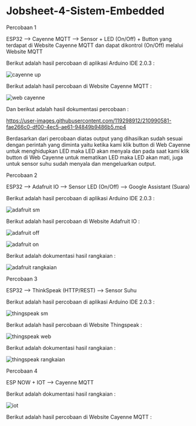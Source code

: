 # Jobsheet-4-Sistem-Embedded


Percobaan 1

ESP32 --> Cayenne MQTT --> Sensor + LED (On/Off) + Button yang terdapat di Website Cayenne MQTT dan dapat dikontrol (On/Off) melalui Website MQTT




Berikut adalah hasil percobaan di aplikasi Arduino IDE 2.0.3 : 




![cayenne up](https://user-images.githubusercontent.com/119298912/210989752-9aa245c3-832e-4225-b953-f0b8d4513d05.jpg)




Berikut adalah hasil percobaan di Website Cayenne MQTT :



![web cayenne](https://user-images.githubusercontent.com/119298912/210989987-140175a7-2537-47ef-b9e0-0ae38f7b8264.jpg)




Dan berikut adalah hasil dokumentasi percobaan :




https://user-images.githubusercontent.com/119298912/210990581-fae266c0-df00-4ec5-ae61-94849b9486b5.mp4





Berdasarkan dari percobaan diatas output yang dihasilkan sudah sesuai dengan perintah yang diminta yaitu ketika kami klik button di Web Cayenne untuk menghidupkan LED maka LED akan menyala dan pada saat kami klik button di Web Cayenne untuk mematikan LED maka LED akan mati, juga untuk sensor suhu sudah menyala dan mengeluarkan output. 



Percobaan 2 


ESP32 --> Adafruit IO --> Sensor LED (On/Off) --> Google Assistant (Suara)



Berikut adalah hasil percobaan di aplikasi Arduino IDE 2.0.3 : 




![adafruit sm](https://user-images.githubusercontent.com/119298912/210993851-3f4e27a8-3da9-49f2-8f48-9c88a7d97578.jpg)



Berikut adalah hasil percobaan di Website Adafruit IO :



![adafruit off](https://user-images.githubusercontent.com/119298912/210997337-17bba31a-6eab-4ada-bb4d-d7535db3e197.png)




![adafruit on](https://user-images.githubusercontent.com/119298912/210997449-0894ba7a-e4aa-4913-a28c-37ae14cd2fcd.png)



Berikut adalah dokumentasi hasil rangkaian :



![adafruit rangkaian](https://user-images.githubusercontent.com/119298912/210998051-cd84114a-d127-48d6-8302-2f95f6e35ab9.png)



Percobaan 3 



ESP32 --> ThinkSpeak (HTTP/REST) --> Sensor Suhu


Berikut adalah hasil percobaan di aplikasi Arduino IDE 2.0.3 : 




![thingspeak sm](https://user-images.githubusercontent.com/119298912/210998524-b48a4dce-5210-4e00-a704-a48ade8a6abb.jpg)




Berikut adalah hasil percobaan di Website Thingspeak :




![thingspeak web](https://user-images.githubusercontent.com/119298912/210998647-01f2c233-b3b3-4919-b89f-aa32331289e3.jpg)



Berikut adalah dokumentasi hasil rangkaian :




![thingspeak rangkaian](https://user-images.githubusercontent.com/119298912/210999120-44401f34-ae46-4804-9c62-02d3731085c0.jpg)




Percobaan 4 


ESP NOW + IOT --> Cayenne MQTT



Berikut adalah dokumentasi hasil rangkaian : 




![iot](https://user-images.githubusercontent.com/119298912/210999472-9a94dadd-f8a7-463e-9f8b-96ad954459f0.jpg)



Berikut adalah hasil percobaan di Website Cayenne MQTT :








